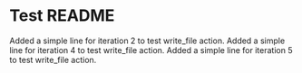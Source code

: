 # Test README
Added a simple line for iteration 2 to test write_file action.
Added a simple line for iteration 4 to test write_file action.
Added a simple line for iteration 5 to test write_file action.